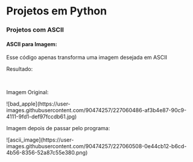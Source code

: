 <h1> Projetos em Python </h1>

<h3> Projetos com ASCII </h3>
<h4> ASCII para Imagem: </h4>

<p> Esse código apenas transforma uma imagem desejada em ASCII </p>
<p> Resultado: </p>
<br>

<p>Imagem Original:</p>
![bad_apple](https://user-images.githubusercontent.com/90474257/227060486-af3b4e87-90c9-4111-9fd1-def97fccdb61.jpg)

<p>Imagem depois de passar pelo programa:</p>
![ascii_image](https://user-images.githubusercontent.com/90474257/227060508-0e44cb12-b6cd-4b56-8356-52a87c55e380.png)
